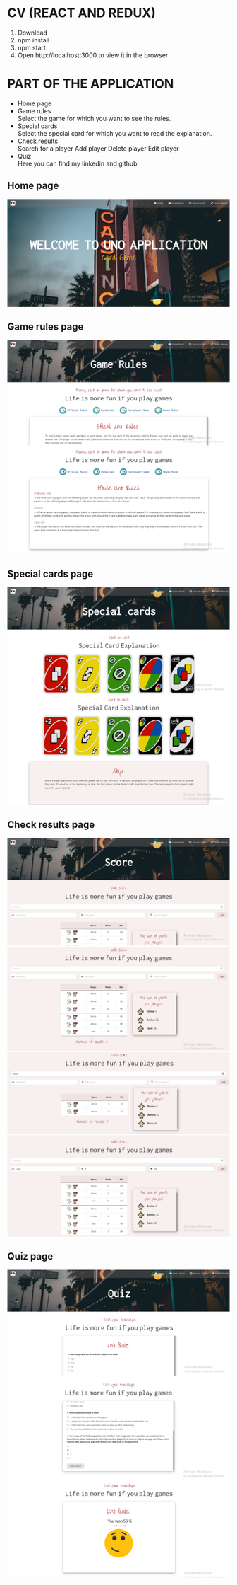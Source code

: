 # CV (REACT AND REDUX)

1. Download
2. npm install
3. npm start
4. Open http://localhost:3000 to view it in the browser

# PART OF THE APPLICATION

<ul>
<li>Home page</li>
<li>Game rules</li>
Select the game for which you want to see the rules.<br/>
<li>Special cards</li>
Select the special card for which you want to read the explanation.
<li>Check results</li>
Search for a player
Add player
Delete player
Edit player
<li>Quiz</li>
Here you can find my linkedin and github
</ul>

## Home page

<img src="./public/readme/Screenshot_1.png">

## Game rules page

<img src="./public/readme/Screenshot_2.png">
<img src="./public/readme/Screenshot_3.png">

## Special cards page

<img src="./public/readme/Screenshot_4.png">
<img src="./public/readme/Screenshot_5.png">

## Check results page

<img src="./public/readme/Screenshot_6.png">
<img src="./public/readme/Screenshot_7.png">
<img src="./public/readme/Screenshot_8.png">
<img src="./public/readme/Screenshot_9.png">

## Quiz page

<img src="./public/readme/Screenshot_10.png">
<img src="./public/readme/Screenshot_11.png">
<img src="./public/readme/Screenshot_12.png">
